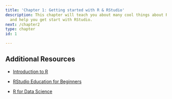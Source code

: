 ```yaml
---
title: 'Chapter 1: Getting started with R & RStudio'
description: This chapter will teach you about many cool things about R and RStuduo
  and help you get start with RStudio.
next: /chapter2
type: chapter
id: 1

---
```

<exercise id="1" title="Install guide for R and RStudio IDE" type="slides">

<slides source="chapter1_01_Install"> </slides>

</exercise>

<exercise id="2" title="RStudio basic" type="slides">

<slides source="chapter_1_02_RStudio_basics"> </slides>

</exercise>

<exercise id="3" title="Additional Resources">

## Additional Resources

-   [Introduction to R](https://cengel.github.io/R-intro/)

-   [RStudio Education for
    Beginners](https://education.rstudio.com/learn/beginner/)

-   [R for Data Science](https://r4ds.had.co.nz)

</exercise>
